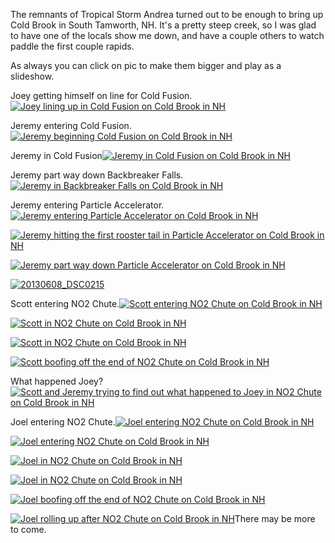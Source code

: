 <html><body><p>The remnants of Tropical Storm Andrea turned out to be enough to bring up Cold Brook in South Tamworth, NH. It's a pretty steep creek, so I was glad to have one of the locals show me down, and have a couple others to watch paddle the first couple rapids.



As always you can click on pic to make them bigger and play as a slideshow.



Joey getting himself on line for Cold Fusion.<a href="http://alexkerney.com/wp-content/uploads/2013/06/20130608_DSC0177.jpg"><img class="alignnone size-large wp-image-1815 [ftmt_id] nofotomoto" alt="Joey lining up in Cold Fusion on Cold Brook in NH" src="http://alexkerney.com/wp-content/uploads/2013/06/20130608_DSC0177-840x1264.jpg"></a>

Jeremy entering Cold Fusion.<a href="http://alexkerney.com/wp-content/uploads/2013/06/20130608_DSC0187.jpg"><img class="alignnone size-large wp-image-1816 [ftmt_id] nofotomoto" alt="Jeremy beginning Cold Fusion on Cold Brook in NH" src="http://alexkerney.com/wp-content/uploads/2013/06/20130608_DSC0187-840x1264.jpg"></a>

Jeremy in Cold Fusion<a href="http://alexkerney.com/wp-content/uploads/2013/06/20130608_DSC0191.jpg"><img class="alignnone size-large wp-image-1817 [ftmt_id] nofotomoto" alt="Jeremy in Cold Fusion on Cold Brook in NH" src="http://alexkerney.com/wp-content/uploads/2013/06/20130608_DSC0191-840x1264.jpg"></a>

Jeremy part way down Backbreaker Falls.<a href="http://alexkerney.com/wp-content/uploads/2013/06/20130608_DSC0202.jpg"><img class="alignnone size-large wp-image-1818 [ftmt_id] nofotomoto" alt="Jeremy in Backbreaker Falls on Cold Brook in NH" src="http://alexkerney.com/wp-content/uploads/2013/06/20130608_DSC0202-840x1264.jpg"></a>

Jeremy entering Particle Accelerator.<a href="http://alexkerney.com/wp-content/uploads/2013/06/20130608_DSC0210.jpg"><img class="alignnone size-large wp-image-1819 [ftmt_id] nofotomoto" alt="Jeremy entering Particle Accelerator on Cold Brook in NH" src="http://alexkerney.com/wp-content/uploads/2013/06/20130608_DSC0210-840x1264.jpg"></a>

<a href="http://alexkerney.com/wp-content/uploads/2013/06/20130608_DSC0211.jpg"><img class="alignnone size-large wp-image-1820 [ftmt_id] nofotomoto" alt="Jeremy hitting the first rooster tail in Particle Accelerator on Cold Brook in NH" src="http://alexkerney.com/wp-content/uploads/2013/06/20130608_DSC0211-840x1264.jpg"></a>

<a href="http://alexkerney.com/wp-content/uploads/2013/06/20130608_DSC0212.jpg"><img class="alignnone size-large wp-image-1821 [ftmt_id] nofotomoto" alt="Jeremy part way down Particle Accelerator on Cold Brook in NH" src="http://alexkerney.com/wp-content/uploads/2013/06/20130608_DSC0212-840x1264.jpg"></a>

<a href="http://alexkerney.com/wp-content/uploads/2013/06/20130608_DSC0215.jpg"><img class="alignnone size-large wp-image-1822 [ftmt_id] nofotomoto" alt="20130608_DSC0215" src="http://alexkerney.com/wp-content/uploads/2013/06/20130608_DSC0215-840x1264.jpg"></a>

Scott entering NO2 Chute.<a href="http://alexkerney.com/wp-content/uploads/2013/06/20130608_DSC0008.jpg"><img class="alignnone size-large wp-image-1804 [ftmt_id] nofotomoto" alt="Scott entering NO2 Chute on Cold Brook in NH" src="http://alexkerney.com/wp-content/uploads/2013/06/20130608_DSC0008-840x1264.jpg"></a>

<a href="http://alexkerney.com/wp-content/uploads/2013/06/20130608_DSC0013.jpg"><img class="alignnone size-large wp-image-1805 [ftmt_id] nofotomoto" alt="Scott in NO2 Chute on Cold Brook in NH" src="http://alexkerney.com/wp-content/uploads/2013/06/20130608_DSC0013-840x1264.jpg"></a>

<a href="http://alexkerney.com/wp-content/uploads/2013/06/20130608_DSC0014.jpg"><img class="alignnone size-large wp-image-1806 [ftmt_id] nofotomoto" alt="Scott in NO2 Chute on Cold Brook in NH" src="http://alexkerney.com/wp-content/uploads/2013/06/20130608_DSC0014-840x1264.jpg"></a>

<a href="http://alexkerney.com/wp-content/uploads/2013/06/20130608_DSC0016.jpg"><img class="alignnone size-large wp-image-1807 [ftmt_id] nofotomoto" alt="Scott boofing off the end of NO2 Chute on Cold Brook in NH" src="http://alexkerney.com/wp-content/uploads/2013/06/20130608_DSC0016-840x1264.jpg"></a>

What happened Joey?<a href="http://alexkerney.com/wp-content/uploads/2013/06/20130608_DSC0024.jpg"><img class="alignnone size-large wp-image-1808 [ftmt_id] nofotomoto" alt="Scott and Jeremy trying to find out what happened to Joey in NO2 Chute on Cold Brook in NH" src="http://alexkerney.com/wp-content/uploads/2013/06/20130608_DSC0024-840x557.jpg"></a>

Joel entering NO2 Chute.<a href="http://alexkerney.com/wp-content/uploads/2013/06/20130608_DSC0031.jpg"><img class="alignnone size-large wp-image-1809 [ftmt_id] nofotomoto" alt="Joel entering NO2 Chute on Cold Brook in NH" src="http://alexkerney.com/wp-content/uploads/2013/06/20130608_DSC0031-840x557.jpg"></a>

<a href="http://alexkerney.com/wp-content/uploads/2013/06/20130608_DSC0033.jpg"><img class="alignnone size-large wp-image-1810 [ftmt_id] nofotomoto" alt="Joel entering NO2 Chute on Cold Brook in NH" src="http://alexkerney.com/wp-content/uploads/2013/06/20130608_DSC0033-840x557.jpg"></a>

<a href="http://alexkerney.com/wp-content/uploads/2013/06/20130608_DSC0034.jpg"><img class="alignnone size-large wp-image-1811 [ftmt_id] nofotomoto" alt="Joel in NO2 Chute on Cold Brook in NH" src="http://alexkerney.com/wp-content/uploads/2013/06/20130608_DSC0034-840x557.jpg"></a>

<a href="http://alexkerney.com/wp-content/uploads/2013/06/20130608_DSC0037.jpg"><img class="alignnone size-large wp-image-1812 [ftmt_id] nofotomoto" alt="Joel in NO2 Chute on Cold Brook in NH" src="http://alexkerney.com/wp-content/uploads/2013/06/20130608_DSC0037-840x557.jpg"></a>

<a href="http://alexkerney.com/wp-content/uploads/2013/06/20130608_DSC0038.jpg"><img class="alignnone size-large wp-image-1813 [ftmt_id] nofotomoto" alt="Joel boofing off the end of NO2 Chute on Cold Brook in NH" src="http://alexkerney.com/wp-content/uploads/2013/06/20130608_DSC0038-840x557.jpg"></a>

<a href="http://alexkerney.com/wp-content/uploads/2013/06/20130608_DSC0042.jpg"><img class="alignnone size-large wp-image-1814 [ftmt_id] nofotomoto" alt="Joel rolling up after NO2 Chute on Cold Brook in NH" src="http://alexkerney.com/wp-content/uploads/2013/06/20130608_DSC0042-840x557.jpg"></a>There may be more to come.</p></body></html>